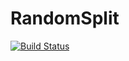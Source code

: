# RandomSplit

[![Build Status](https://github.com/olivierverdier/RandomSplit.jl/actions/workflows/CI.yml/badge.svg?branch=main)](https://github.com/olivierverdier/RandomSplit.jl/actions/workflows/CI.yml?query=branch%3Amain)
